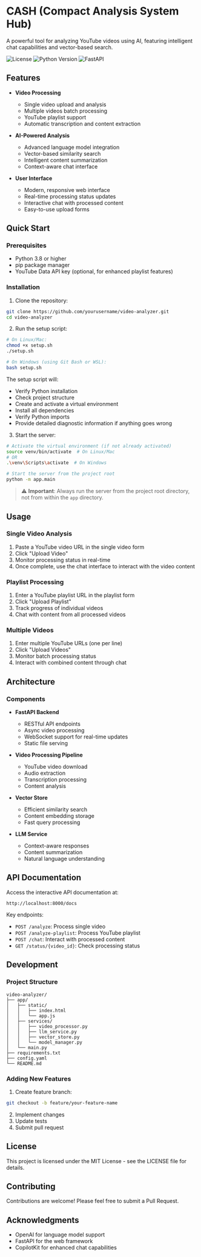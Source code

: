 # CASH (Compact Analysis System Hub)

A powerful tool for analyzing YouTube videos using AI, featuring intelligent chat capabilities and vector-based search.

![License](https://img.shields.io/badge/license-MIT-blue.svg)
![Python Version](https://img.shields.io/badge/python-3.8%2B-blue)
![FastAPI](https://img.shields.io/badge/FastAPI-0.104.1-green)

## Features

- **Video Processing**
  - Single video upload and analysis
  - Multiple videos batch processing
  - YouTube playlist support
  - Automatic transcription and content extraction

- **AI-Powered Analysis**
  - Advanced language model integration
  - Vector-based similarity search
  - Intelligent content summarization
  - Context-aware chat interface

- **User Interface**
  - Modern, responsive web interface
  - Real-time processing status updates
  - Interactive chat with processed content
  - Easy-to-use upload forms

## Quick Start

### Prerequisites

- Python 3.8 or higher
- pip package manager
- YouTube Data API key (optional, for enhanced playlist features)

### Installation

1. Clone the repository:
```bash
git clone https://github.com/yourusername/video-analyzer.git
cd video-analyzer
```

2. Run the setup script:
```bash
# On Linux/Mac:
chmod +x setup.sh
./setup.sh

# On Windows (using Git Bash or WSL):
bash setup.sh
```

The setup script will:
- Verify Python installation
- Check project structure
- Create and activate a virtual environment
- Install all dependencies
- Verify Python imports
- Provide detailed diagnostic information if anything goes wrong

3. Start the server:
```bash
# Activate the virtual environment (if not already activated)
source venv/bin/activate  # On Linux/Mac
# OR
.\venv\Scripts\activate  # On Windows

# Start the server from the project root
python -m app.main
```

> ⚠️ **Important**: Always run the server from the project root directory, not from within the `app` directory.

## Usage

### Single Video Analysis
1. Paste a YouTube video URL in the single video form
2. Click "Upload Video"
3. Monitor processing status in real-time
4. Once complete, use the chat interface to interact with the video content

### Playlist Processing
1. Enter a YouTube playlist URL in the playlist form
2. Click "Upload Playlist"
3. Track progress of individual videos
4. Chat with content from all processed videos

### Multiple Videos
1. Enter multiple YouTube URLs (one per line)
2. Click "Upload Videos"
3. Monitor batch processing status
4. Interact with combined content through chat

## Architecture

### Components

- **FastAPI Backend**
  - RESTful API endpoints
  - Async video processing
  - WebSocket support for real-time updates
  - Static file serving

- **Video Processing Pipeline**
  - YouTube video download
  - Audio extraction
  - Transcription processing
  - Content analysis

- **Vector Store**
  - Efficient similarity search
  - Content embedding storage
  - Fast query processing

- **LLM Service**
  - Context-aware responses
  - Content summarization
  - Natural language understanding

## API Documentation

Access the interactive API documentation at:
```
http://localhost:8000/docs
```

Key endpoints:
- `POST /analyze`: Process single video
- `POST /analyze-playlist`: Process YouTube playlist
- `POST /chat`: Interact with processed content
- `GET /status/{video_id}`: Check processing status

## Development

### Project Structure
```
video-analyzer/
├── app/
│   ├── static/
│   │   ├── index.html
│   │   └── app.js
│   ├── services/
│   │   ├── video_processor.py
│   │   ├── llm_service.py
│   │   ├── vector_store.py
│   │   └── model_manager.py
│   └── main.py
├── requirements.txt
├── config.yaml
└── README.md
```

### Adding New Features

1. Create feature branch:
```bash
git checkout -b feature/your-feature-name
```

2. Implement changes
3. Update tests
4. Submit pull request

## License

This project is licensed under the MIT License - see the LICENSE file for details.

## Contributing

Contributions are welcome! Please feel free to submit a Pull Request.

## Acknowledgments

- OpenAI for language model support
- FastAPI for the web framework
- CopilotKit for enhanced chat capabilities
